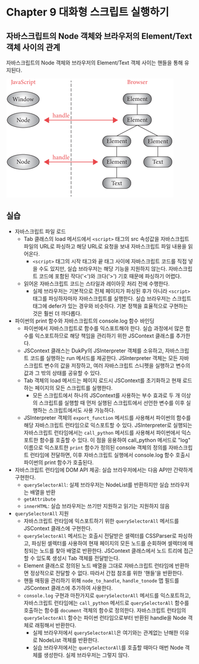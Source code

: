 # Chapter 9 대화형 스크립트 실행하기

## 자바스크립트의 Node 객체와 브라우저의 Element/Text 객체 사이의 관계

자바스크립트의 Node 객체와 브라우저의 Element/Text 객체 사이는 핸들을 통해 유지된다.

![자바스크립트의 Node 객체와 브라우저의 Element/Text 객체 사이의 관계](./assets/scripts-handles-2.gif)

## 실습

- 자바스크립트 파일 로드
  - Tab 클래스의 load 메서드에서 `<script>` 태그의 src 속성값을 자바스크립트 파일의 URL로 파싱하고 해당 URL로 요청을 보내 자바스크립트 파일 내용을 읽어온다.
    - `<script>` 태그의 시작 태그와 끝 태그 사이에 자바스크립트 코드를 직접 넣을 수도 있지만, 실습 브라우저는 해당 기능을 지원하지 않는다. 자바스크립트 코드에 포함된 작다('<')와 크다('>') 기호 때문에 파싱하기 어렵다.
  - 읽어온 자바스크립트 코드는 스타일과 레이아웃 처리 전에 수행한다.
    - 실제 브라우저는 기본적으로 전체 페이지가 파싱된 후가 아니라 `<script>` 태그를 파싱하자마자 자바스크립트를 실행한다. 실습 브라우저는 스크립트 태그에 defer가 있는 경우와 비슷하다. 기본 정책을 효율적으로 구현하는 것은 훨씬 더 까다롭다.
- 파이썬의 print 함수와 자바스크립트의 console.log 함수 바인딩
  - 파이썬에서 자바스크립트로 함수를 익스포트해야 한다. 실습 과정에서 많은 함수를 익스포트하므로 해당 책임을 관리하기 위한 JSContext 클래스를 추가한다.
  - JSContext 클래스는 DukPy의 JSInterpreter 객체를 소유하고, 자바스크립트 코드를 실행하는 run 메서드를 제공한다. JSInterpreter 객체는 모든 자바스크립트 변수의 값을 저장하고, 여러 자바스크립트 스니펫을 실행하고 변수의 값과 그 밖의 상태를 공유할 수 있다.
  - Tab 객체의 load 메서드는 페이지 로드시 JSContext를 초기화하고 현재 로드하는 페이지의 모든 스크립트를 실행한다.
    - 모든 스크립트에서 하나의 JSContext를 사용하는 부수 효과로 두 개 이상의 스크립트를 실행할 때 먼저 실행된 스크립트에서 선언한 변수를 이후 실행하는 스크립트에서도 사용 가능하다.
  - JSInterpreter 객체의 `export_function` 메서드를 사용해서 파이썬의 함수를 해당 자바스크립트 런타임으로 익스포트할 수 있다. JSInterpreter로 실행되는 자바스크립트 런타임에서는 `call_python` 메서드를 사용해서 파이썬에서 익스포트한 함수를 호출할 수 있다. 이 점을 응용하여 call_python 메서드로 "log" 이름으로 익스포트한 `print` 함수가 정의된 console 객체의 정의를 자바스크립트 런타임에 전달하면, 이후 자바스크립트 실행에서 console.log 함수 호출시 파이썬의 print 함수가 호출된다.
- 자바스크립트 런타임에 DOM API 제공: 실습 브라우저에서는 다음 API만 간략하게 구현한다.
  - `querySelectorAll`: 실제 브라우저는 NodeList를 반환하지만 실습 브라우저는 배열을 반환
  - `getAttribute`
  - `innerHTML`: 실습 브라우저는 쓰기만 지원하고 읽기는 지원하지 않음
- `querySelectorAll` 지원
  - 자바스크립트 런타임에 익스포트하기 위한 `querySelectorAll` 메서드를 JSContext 클래스에 구현한다.
  - `querySelectorAll` 메서드는 호출시 전달받은 셀렉터를 CSSParser로 파싱하고, 파싱된 셀렉터를 사용하여 현재 페이지의 모든 노드를 순회하며 셀렉터에 매칭되는 노드를 찾아 배열로 반환한다. JSContext 클래스에서 노드 트리에 접근할 수 있도록 생성시 Tab 객체를 전달받는다.
  - Element 클래스로 정의된 노드 배열을 그대로 자바스크립트 런타임에 반환하면 정상적으로 전달할 수 없다. 따라서 간접 참조를 위한 '핸들'을 반환한다.
  - 핸들 매핑을 관리하기 위해 `node_to_handle`, `handle_tonode` 맵 필드를 JSContext 클래스에 추가하여 사용한다. 
  - `console.log` 구현과 마찬가지로 `querySelectorAll` 메서드를 익스포트하고, 자바스크립트 런타임에는 `call_python` 메서드로 `querySelectorAll` 함수를 호출하는 함수를 `document` 객체의 함수로 정의한다. 자바스크립트 런타임의 `querySelectorAll` 함수는 파이썬 런타임으로부터 반환된 handle을 Node 객체로 래핑해서 반환한다.
    - 실제 브라우저에서 `querySelectorAll`은 여기와는 관계없는 난해한 이유로 NodeList 객체를 반환한다.
    - 실습 브라우저에서는 `querySelectorAll`를 호출할 때마다 매번 Node 객체를 생성한다. 실제 브라우저는 그렇지 않다.
